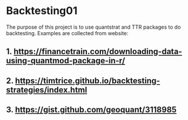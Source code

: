 # Backtesting01
The purpose of this project is to use quantstrat and TTR packages to do backtesting. Examples are collected from website: 
## 1. https://financetrain.com/downloading-data-using-quantmod-package-in-r/

## 2. https://timtrice.github.io/backtesting-strategies/index.html

## 3. https://gist.github.com/geoquant/3118985


